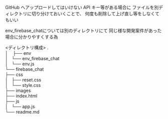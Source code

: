 GitHub へアップロードしてはいけない API キー等がある場合に
ファイルを別ディレクトリに切り分けておいくことで、
何度も削除して上げ直し等をしなくてもいい

env_firebase_chatについては別のディレクトリにて
同じ様な開発案件があった場合に分かりやすくする為

<ディレクトリ構成>
.  
│     
├── env  
│   └── env_firebase_chat  
│       └── env.js  
└── firebase_chat  
    ├── css  
    │   ├── reset.css  
    │   └── style.css  
    ├── images  
    ├── index.html  
    ├── js  
    │   └── app.js  
    └── readme.md  
